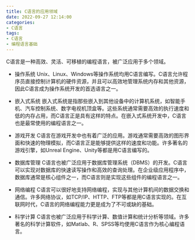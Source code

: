 ```yaml
---
title: C语言的应用领域
date: 2022-09-27 12:14:00
categories:
- C语言
tags:
- C语言
- 编程语言基础
---
```


C语言是一种高效、灵活、可移植的编程语言，被广泛应用于多个领域。

- 操作系统
	Unix、Linux、Windows等操作系统均用C语言编写。C语言允许程序员直接控制计算机的硬件资源，并且可以高效地管理系统内存和其他资源，因此C语言成为操作系统开发的首选语言之一。

- 嵌入式系统
	嵌入式系统是指那些嵌入到其他设备中的计算机系统，如智能手机、汽车控制系统、数字电视机顶盒等。这些系统通常需要高效的执行速度和低的内存占用，而C语言正是具有这样的特点。在嵌入式系统开发中，C语言也是最常使用的编程语言之一。

- 游戏开发
	C语言在游戏开发中也有着广泛的应用。游戏通常需要高效的图形界面和快速的物理模拟，而C语言正是能够提供这样的速度和功能。许多著名的游戏引擎，如Unreal Engine、Unity等都是用C语言编写的。

- 数据库管理
	C语言也被广泛应用于数据库管理系统（DBMS）的开发。C语言可以实现对数据库的快速读写操作和高效的查询处理。在企业级应用程序中，数据库通常是核心组件之一，而C语言则是实现这些组件的编程语言之一。

- 网络编程
	C语言可以很好地支持网络编程，实现与其他计算机间的数据交换和通信。许多网络协议，如TCP/IP、HTTP、FTP等都是用C语言实现的。在互联网时代，C语言的网络编程能力更是成为了不可或缺的基础。

- 科学计算
	C语言也被广泛应用于科学计算、数值计算和统计分析等领域。许多著名的科学计算软件，如Matlab、R、SPSS等均使用C语言作为核心编程语言。